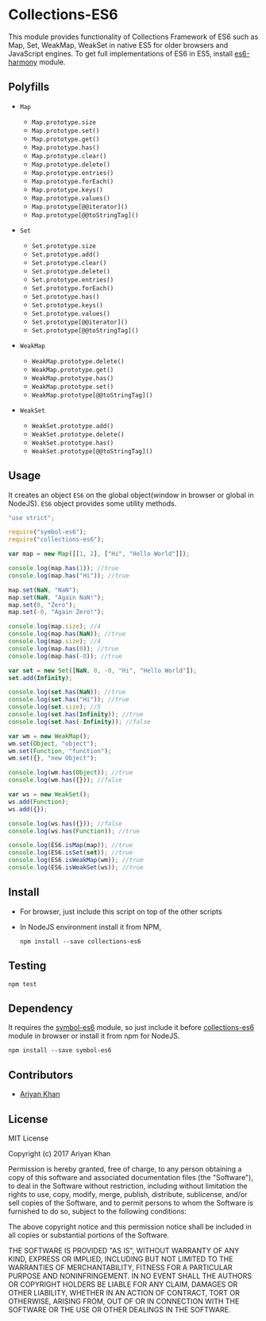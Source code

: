 # Collections-ES6

This module provides functionality of Collections Framework of ES6 such as 
Map, Set, WeakMap, WeakSet in native ES5 for older browsers and JavaScript engines.
To get full implementations of ES6 in ES5, install [es6-harmony](https://github.com/ariyankhan/es6-harmony) module. 

## Polyfills

* `Map`

    * `Map.prototype.size`
    * `Map.prototype.set()`
    * `Map.prototype.get()`
    * `Map.prototype.has()`
    * `Map.prototype.clear()`
    * `Map.prototype.delete()`
    * `Map.prototype.entries()`
    * `Map.prototype.forEach()`
    * `Map.prototype.keys()`
    * `Map.prototype.values()`
    * `Map.prototype[@@iterator]()`
    * `Map.prototype[@@toStringTag]()`
    
* `Set`
    * `Set.prototype.size`
    * `Set.prototype.add()`
    * `Set.prototype.clear()`
    * `Set.prototype.delete()`
    * `Set.prototype.entries()`
    * `Set.prototype.forEach()`
    * `Set.prototype.has()`
    * `Set.prototype.keys()`
    * `Set.prototype.values()`
    * `Set.prototype[@@iterator]()`
    * `Set.prototype[@@toStringTag]()`
    
* `WeakMap`

    * `WeakMap.prototype.delete()`
    * `WeakMap.prototype.get()`
    * `WeakMap.prototype.has()`
    * `WeakMap.prototype.set()`
    * `WeakMap.prototype[@@toStringTag]()`
    
* `WeakSet`

    * `WeakSet.prototype.add()`
    * `WeakSet.prototype.delete()`
    * `WeakSet.prototype.has()`
    * `WeakSet.prototype[@@toStringTag]()`
    

## Usage

It creates an object `ES6` on the global object(window in browser or global in NodeJS). `ES6` object provides
some utility methods.

```javascript
"use strict";

require("symbol-es6");
require("collections-es6");

var map = new Map([[1, 2], ["Hi", "Hello World"]]);

console.log(map.has(1)); //true
console.log(map.has("Hi")); //true

map.set(NaN, "NaN");
map.set(NaN, "Again NaN!");
map.set(0, "Zero");
map.set(-0, "Again Zero!");

console.log(map.size); //4
console.log(map.has(NaN)); //true
console.log(map.size); //4
console.log(map.has(0)); //true
console.log(map.has(-0)); //true

var set = new Set([NaN, 0, -0, "Hi", "Hello World"]);
set.add(Infinity);

console.log(set.has(NaN)); //true
console.log(set.has("Hi")); //true
console.log(set.size); //5
console.log(set.has(Infinity)); //true
console.log(set.has(-Infinity)); //false

var wm = new WeakMap();
wm.set(Object, "object");
wm.set(Function, "function");
wm.set({}, "new Object");

console.log(wm.has(Object)); //true
console.log(wm.has({})); //false

var ws = new WeakSet();
ws.add(Function);
ws.add({});

console.log(ws.has({})); //false
console.log(ws.has(Function)); //true

console.log(ES6.isMap(map)); //true
console.log(ES6.isSet(set)); //true
console.log(ES6.isWeakMap(wm)); //true
console.log(ES6.isWeakSet(ws)); //true
```

## Install

* For browser, just include this script on top of the other scripts
* In NodeJS environment install it from NPM,

    `npm install --save collections-es6`
    
## Testing
    
   `npm test`

## Dependency

It requires the [symbol-es6](https://github.com/ariyankhan/symbol-es6) module, so
just include it before [collections-es6](https://github.com/ariyankhan/https://github.com/ariyankhan/collections-es6) module
in browser or install it from npm for NodeJS.

  `npm install --save symbol-es6` 

## Contributors

* [Ariyan Khan](https://github.com/ariyankhan)

## License

MIT License  

Copyright (c) 2017 Ariyan Khan

Permission is hereby granted, free of charge, to any person obtaining a copy
of this software and associated documentation files (the "Software"), to deal
in the Software without restriction, including without limitation the rights
to use, copy, modify, merge, publish, distribute, sublicense, and/or sell
copies of the Software, and to permit persons to whom the Software is
furnished to do so, subject to the following conditions:

The above copyright notice and this permission notice shall be included in all
copies or substantial portions of the Software.

THE SOFTWARE IS PROVIDED "AS IS", WITHOUT WARRANTY OF ANY KIND, EXPRESS OR
IMPLIED, INCLUDING BUT NOT LIMITED TO THE WARRANTIES OF MERCHANTABILITY,
FITNESS FOR A PARTICULAR PURPOSE AND NONINFRINGEMENT. IN NO EVENT SHALL THE
AUTHORS OR COPYRIGHT HOLDERS BE LIABLE FOR ANY CLAIM, DAMAGES OR OTHER
LIABILITY, WHETHER IN AN ACTION OF CONTRACT, TORT OR OTHERWISE, ARISING FROM,
OUT OF OR IN CONNECTION WITH THE SOFTWARE OR THE USE OR OTHER DEALINGS IN THE
SOFTWARE.

